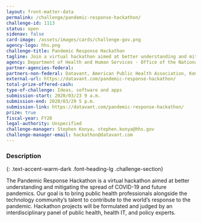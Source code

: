 ```yaml
---
layout: front-matter-data
permalink: /challenge/pandemic-response-hackathon/
challenge-id: 1113
status: open
sidenav: false
card-image: /assets/images/cards/challenge-gov.png
agency-logo: hhs.png
challenge-title: Pandemic Response Hackathon
tagline: Join a virtual hackathon aimed at better understanding and mitigating the spread of COVID-19 and future pandemics.
agency: Department of Health and Human Services - Office of the National Coordination for Health Information Technology
partner-agencies-federal:
partners-non-federal: Datavant, American Public Health Association, Komodo Health, Prognos Health, Mapbox, Immuta
external-url: https://datavant.com/pandemic-response-hackathon/
total-prize-offered-cash:
type-of-challenge: Ideas, software and apps
submission-start: 2020/03/23 9 a.m.
submission-end: 2020/03/29 5 p.m.
submission-link: https://datavant.com/pandemic-response-hackathon/
prize: true
fiscal-year: FY20
legal-authority: Unspecified
challenge-manager: Stephen Konya, stephen.konya@hhs.gov
challenge-manager-email: hackathon@datavant.com
---
```




<!-- Description start -->
### Description
{: .text-accent-warm-dark .font-heading-lg .challenge-section}

The Pandemic Response Hackathon is a virtual hackathon aimed at better understanding and mitigating the spread of COVID-19 and future pandemics. Our goal is to bring public health professionals alongside the technology community’s talent to contribute to the world’s response to the pandemic. Hackathon projects will be formulated and judged by an interdisciplinary panel of public health, health IT, and policy experts.
